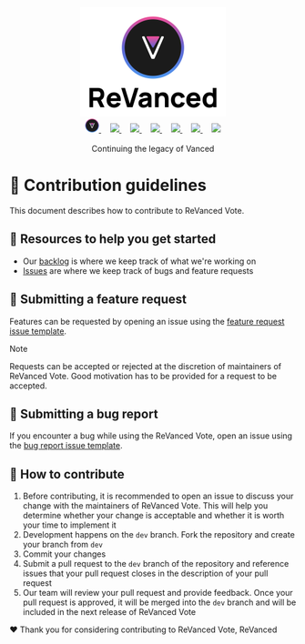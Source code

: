 <p align="center">
  <picture>
    <source
      width="256px"
      media="(prefers-color-scheme: dark)"
      srcset="assets/revanced-headline/revanced-headline-vertical-dark.svg"
    >
    <img
      width="256px"
      src="assets/revanced-headline/revanced-headline-vertical-light.svg"
    >
  </picture>
  <br>
  <a href="https://revanced.app/">
       <picture>
           <source height="24px" media="(prefers-color-scheme: dark)" srcset="assets/revanced-logo/revanced-logo.svg" />
           <img height="24px" src="assets/revanced-logo/revanced-logo.svg" />
       </picture>
   </a>&nbsp;&nbsp;&nbsp;
   <a href="https://github.com/ReVanced">
       <picture>
           <source height="24px" media="(prefers-color-scheme: dark)" srcset="https://i.ibb.co/dMMmCrW/Git-Hub-Mark.png" />
           <img height="24px" src="https://i.ibb.co/9wV3HGF/Git-Hub-Mark-Light.png" />
       </picture>
   </a>&nbsp;&nbsp;&nbsp;
   <a href="http://revanced.app/discord">
       <picture>
           <source height="24px" media="(prefers-color-scheme: dark)" srcset="https://user-images.githubusercontent.com/13122796/178032563-d4e084b7-244e-4358-af50-26bde6dd4996.png" />
           <img height="24px" src="https://user-images.githubusercontent.com/13122796/178032563-d4e084b7-244e-4358-af50-26bde6dd4996.png" />
       </picture>
   </a>&nbsp;&nbsp;&nbsp;
   <a href="https://reddit.com/r/revancedapp">
       <picture>
           <source height="24px" media="(prefers-color-scheme: dark)" srcset="https://user-images.githubusercontent.com/13122796/178032351-9d9d5619-8ef7-470a-9eec-2744ece54553.png" />
           <img height="24px" src="https://user-images.githubusercontent.com/13122796/178032351-9d9d5619-8ef7-470a-9eec-2744ece54553.png" />
       </picture>
   </a>&nbsp;&nbsp;&nbsp;
   <a href="https://t.me/app_revanced">
      <picture>
         <source height="24px" media="(prefers-color-scheme: dark)" srcset="https://user-images.githubusercontent.com/13122796/178032213-faf25ab8-0bc3-4a94-a730-b524c96df124.png" />
         <img height="24px" src="https://user-images.githubusercontent.com/13122796/178032213-faf25ab8-0bc3-4a94-a730-b524c96df124.png" />
      </picture>
   </a>&nbsp;&nbsp;&nbsp;
   <a href="https://x.com/revancedapp">
      <picture>
         <source media="(prefers-color-scheme: dark)" srcset="https://user-images.githubusercontent.com/93124920/270180600-7c1b38bf-889b-4d68-bd5e-b9d86f91421a.png">
         <img height="24px" src="https://user-images.githubusercontent.com/93124920/270108715-d80743fa-b330-4809-b1e6-79fbdc60d09c.png" />
      </picture>
   </a>&nbsp;&nbsp;&nbsp;
   <a href="https://www.youtube.com/@ReVanced">
      <picture>
         <source height="24px" media="(prefers-color-scheme: dark)" srcset="https://user-images.githubusercontent.com/13122796/178032714-c51c7492-0666-44ac-99c2-f003a695ab50.png" />
         <img height="24px" src="https://user-images.githubusercontent.com/13122796/178032714-c51c7492-0666-44ac-99c2-f003a695ab50.png" />
     </picture>
   </a>
   <br>
   <br>
   Continuing the legacy of Vanced
</p>

# 👋 Contribution guidelines

This document describes how to contribute to ReVanced Vote.

## 📖 Resources to help you get started

* Our [backlog](https://github.com/orgs/ReVanced/projects/12) is where we keep track of what we're working on
* [Issues](https://github.com/ReVanced/revanced-vote/issues) are where we keep track of bugs and feature requests

## 🙏 Submitting a feature request

Features can be requested by opening an issue using the
[feature request issue template](https://github.com/ReVanced/revanced-vote/issues/new?assignees=&labels=feature-request&projects=&template=feature-issue.yml&title=feat%3A+%3Ctitle%3E).

> [!NOTE]
> Requests can be accepted or rejected at the discretion of maintainers of ReVanced Vote.
> Good motivation has to be provided for a request to be accepted.

## 🐞 Submitting a bug report

If you encounter a bug while using the ReVanced Vote, open an issue using the
[bug report issue template](https://github.com/ReVanced/revanced-vote/issues/new?assignees=&labels=bug&projects=&template=bug-issue.yml&title=bug%3A+%3Ctitle%3E).

## 📝 How to contribute

1. Before contributing, it is recommended to open an issue to discuss your change
with the maintainers of ReVanced Vote. This will help you determine whether your change is acceptable
and whether it is worth your time to implement it
2. Development happens on the `dev` branch. Fork the repository and create your branch from `dev`
3. Commit your changes
4. Submit a pull request to the `dev` branch of the repository and reference issues
that your pull request closes in the description of your pull request
5. Our team will review your pull request and provide feedback. Once your pull request is approved,
it will be merged into the `dev` branch and will be included in the next release of ReVanced Vote

❤️ Thank you for considering contributing to ReVanced Vote,
ReVanced
